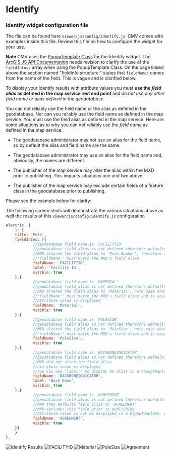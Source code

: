# Identify

### Identify widget configuration file
The file can be found here `viewer/js/config/identify.js`. CMV comes with examples inside this file. Review this file on how to configure the widget for your use.

**Note** CMV uses the [PopupTemplate Class](https://developers.arcgis.com/javascript/jsapi/popuptemplate-amd.html) for the Identify widget. The  [ArcGIS JS API Documentation](https://developers.arcgis.com/javascript/jshelp/intro_popuptemplate.html) needs revision to clarify the use of the `fieldInfos:` array when using the PopupTemplate Class. On the page linked above the section named "fieldInfo structure:" states that `fieldName:` comes from the name of the field. This is vague and is clarified below.

To display your identify results with attribute values you must **use the _field alias_ as defined in the map service rest end point** and _do not use any other field name or alias defined in the geodatabase_. 

You can not reliably use the field name or the alias as defined in the geodatabase. Nor can you reliably use the field name as defined in the map service. You must use the field alias as defined in the map service. Here are some situations as to why you can not reliably use the _field name_ as defined in the map service:

* The geodatabase administrator may not use an alias for the field name, so by default the alias and field name are the same.

* The geodatabase administrator may use an alias for the field name and, obviously, the names are different.

* The publisher of the map service may alter the alias within the MXD prior to publishing. This impacts situations one and two above.

* The publisher of the map service may exclude certain fields of a feature class in the geodatabase prior to publishing.

Please see the example below for clarity:

The following screen shots will demonstrate the various situations above as well the results of this `viewer/js/config/identify.js` configuration

``` javascript
electric: {
    1: {
	title: 'Pole',
	fieldInfos: [{
            //geodatabase field name is 'FACILITYID'
            //geodatabase field alias is not defined therefore defaults to 'FACILITYID'
            //MXD altered the field alias to 'Pole Number', therefore attribute value will not be displayed
            //'fieldName:' must match the MXD's field alias
            fieldName: 'FACILITYID',
            label: 'Facility ID',
            visible: true
	},{
            //geodatabase field name is 'MATERIAL'
            //geodatabase field alias is not defined therefore defaults to 'MATERIAL'
            //MXD altered the field alias to 'Material', note case change
            //'fieldName:' must match the MXD's field alias and is case sensitive
            //attribute value is displayed
            fieldName: 'Material',
            visible: true					
	},{
            //geodatabase field name is 'POLESIZE'
            //geodatabase field alias is not defined therefore defaults to 'POLESIZE'
            //MXD altered the field alias to 'PoleSize', note case change, and attribute value is not displayed
            //'fieldName:' must match the MXD's field alias and is case sensitive
            fieldName: 'PoleSize',
            visible: true					
	},{
            //geodatabase field name is 'BACKBONEINDICATOR'
            //geodatabase field alias is not defined therefore defaults to 'BACKBONEINDICATOR'
            //MXD did not alter the field alias
            //attribute value is displayed
            //You can use 'label:' to display an alias in a PopupTemplate
            fieldName: 'BACKBONEINDICATOR',
            label: 'Back Bone',
            visible: true					
	},{
            //geodatabase field name is 'AGREEMENT'
            //geodatabase field alias is not defined therefore defaults to 'AGREEMENT'
            //MXD then defaults field alias to 'AGREEMENT'
            //MXD excludes this field prior to publishing
            //Attribute value is not be displayed in a PopupTemplate, even though 'fieldName:' matches alis in MXD
            fieldName: 'AGREEMENT',
            visible: true					
	}]
    }
},
```

![Identify Results](https://edop.gru.com/IdentifyResults.PNG)
![FACILITYID](https://edop.gru.com/FacilityID.PNG)
![Material](https://edop.gru.com/Material.PNG)
![PoleSize](https://edop.gru.com/PoleSize.PNG)
![Agreement](https://edop.gru.com/Agreement.PNG)
